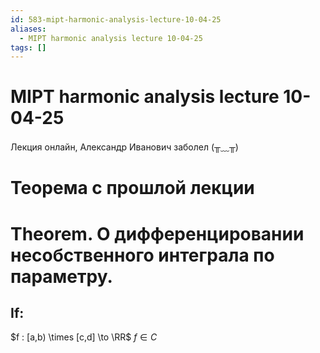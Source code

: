 ```yaml
---
id: 583-mipt-harmonic-analysis-lecture-10-04-25
aliases:
  - MIPT harmonic analysis lecture 10-04-25
tags: []
---
```


# MIPT harmonic analysis lecture 10-04-25

Лекция онлайн, Александр Иванович заболел (╥﹏╥)

# Теорема с прошлой лекции

# Theorem. О дифференцировании несобственного интеграла по параметру.

## If:
$f : [a,b) \times [c,d] \to \RR$
$f \in C$
